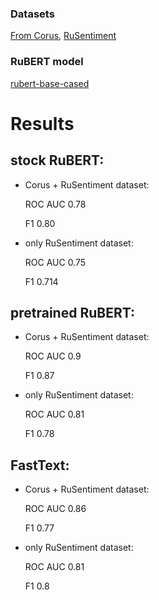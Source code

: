 ### Datasets
[From Corus](http://study.mokoron.com/), [RuSentiment](https://gitlab.com/kensand/rusentiment/tree/master/Dataset)

### RuBERT model
[rubert-base-cased](https://huggingface.co/DeepPavlov/rubert-base-cased)


# Results

## stock RuBERT:

* Corus + RuSentiment dataset: 
  
  ROC AUC 0.78
  
  F1 0.80

* only RuSentiment dataset: 

  ROC AUC 0.75   
  
  F1 0.714

## pretrained RuBERT:

* Corus + RuSentiment dataset: 

  ROC AUC 0.9   
  
  F1 0.87

* only RuSentiment dataset: 

  ROC AUC 0.81   
  
  F1 0.78

## FastText:

* Corus + RuSentiment dataset: 

  ROC AUC 0.86   
  
  F1 0.77

* only RuSentiment dataset: 

  ROC AUC 0.81   
  
  F1 0.8
